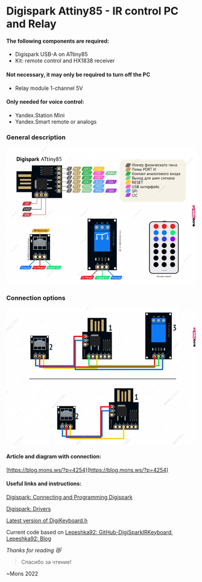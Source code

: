 # Digispark Attiny85 - IR control PC and Relay


#### The following components are required:

- Digispark USB-A on ATtiny85
- Kit: remote control and HX1838 receiver

#### Not necessary, it may only be required to turn off the PC

- Relay module 1-channel 5V

#### Only needed for voice control:

- Yandex.Station Mini
- Yandex.Smart remote or analogs

### General description

![General description](https://github.com/blyamur/Digispark-Attiny85-IR-Relay/blob/main/images/general_description.jpg)

### Connection options

![Connection options](https://github.com/blyamur/Digispark-Attiny85-IR-Relay/blob/main/images/connection_options.jpg)


#### Article and diagram with connection:
[https://blog.mons.ws/?p=4254](https://blog.mons.ws/?p=4254)



#### Useful links and instructions:
[Digispark: Connecting and Programming Digispark](http://digistump.com/wiki/digispark/tutorials/connecting)

[Digispark: Drivers](https://github.com/digistump/DigistumpArduino/releases/download/1.6.7/Digistump.Drivers.zip)

[Latest version of DigiKeyboard.h](https://github.com/digistump/DigistumpArduino/blob/master/digistump-avr/libraries/DigisparkKeyboard/DigiKeyboard.h)

Current code based on [Lepeshka92: GitHub-DigiSparkIRKeyboard](https://github.com/Lepeshka92/DigiSparkIRKeyboard), [Lepeshka92: Blog](https://lepeshka.wordpress.com/2018/07/31/arduino-digispark-attiny85-ir-пульт-ду/)





*Thanks for reading :heart_eyes_cat:*
> Спасибо за чтение!

~Mons 2022
